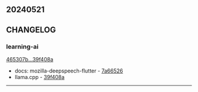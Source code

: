 ## 20240521

## CHANGELOG

### learning-ai

[465307b...39f408a](https://github.com/zhbhun/learning-ai/compare/465307b...39f408a)

* docs: mozilla-deepspeech-flutter - [7a66526](https://github.com/zhbhun/learning-ai/commit/7a66526cc83d6b294a1bfb7a252fd1d56d4fcc66)
* llama.cpp - [39f408a](https://github.com/zhbhun/learning-ai/commit/39f408a1c356dfff2cce3a41d792384cc81e7859)

---

